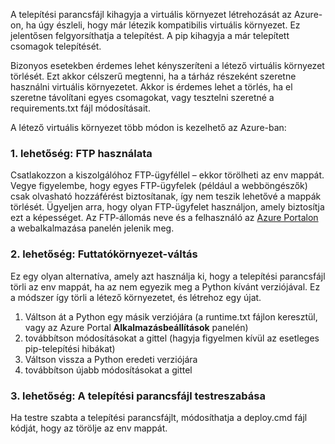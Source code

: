 A telepítési parancsfájl kihagyja a virtuális környezet létrehozását az Azure-on, ha úgy észleli, hogy már létezik kompatibilis virtuális környezet.  Ez jelentősen felgyorsíthatja a telepítést.  A pip kihagyja a már telepített csomagok telepítését.

Bizonyos esetekben érdemes lehet kényszeríteni a létező virtuális környezet törlését.  Ezt akkor célszerű megtenni, ha a tárház részeként szeretne használni virtuális környezetet.  Akkor is érdemes lehet a törlés, ha el szeretne távolítani egyes csomagokat, vagy tesztelni szeretné a requirements.txt fájl módosításait.

A létező virtuális környezet több módon is kezelhető az Azure-ban:

### <a name="option-1-use-ftp"></a>1. lehetőség: FTP használata
Csatlakozzon a kiszolgálóhoz FTP-ügyféllel – ekkor törölheti az env mappát.  Vegye figyelembe, hogy egyes FTP-ügyfelek (például a webböngészők) csak olvasható hozzáférést biztosítanak, így nem teszik lehetővé a mappák törlését. Ügyeljen arra, hogy olyan FTP-ügyfelet használjon, amely biztosítja ezt a képességet.  Az FTP-állomás neve és a felhasználó az [Azure Portalon](https://portal.azure.com) a webalkalmazása panelén jelenik meg.

### <a name="option-2-toggle-runtime"></a>2. lehetőség: Futtatókörnyezet-váltás
Ez egy olyan alternatíva, amely azt használja ki, hogy a telepítési parancsfájl törli az env mappát, ha az nem egyezik meg a Python kívánt verziójával.  Ez a módszer így törli a létező környezetet, és létrehoz egy újat.

1. Váltson át a Python egy másik verziójára (a runtime.txt fájlon keresztül, vagy az Azure Portal **Alkalmazásbeállítások** panelén)
2. továbbítson módosításokat a gittel (hagyja figyelmen kívül az esetleges pip-telepítési hibákat)
3. Váltson vissza a Python eredeti verziójára
4. továbbítson újabb módosításokat a gittel

### <a name="option-3-customize-deployment-script"></a>3. lehetőség: A telepítési parancsfájl testreszabása
Ha testre szabta a telepítési parancsfájlt, módosíthatja a deploy.cmd fájl kódját, hogy az törölje az env mappát.


